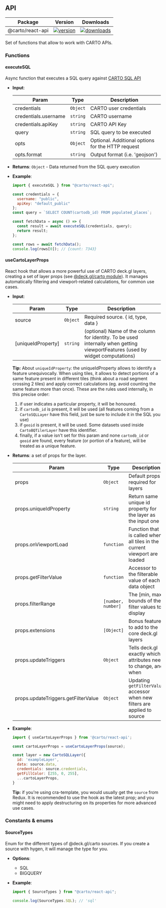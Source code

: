 ## API

| Package | Version | Downloads |
| ------- | ------- | --------- |
| @carto/react-api  | <a href="https://npmjs.org/package/@carto/react-api">  <img src="https://img.shields.io/npm/v/@carto/react-api.svg?style=flat-square" alt="version" /></a> | <a href="https://npmjs.org/package/@carto/react-api">  <img src="https://img.shields.io/npm/dt/@carto/react-api.svg?style=flat-square" alt="downloads" /></a>

Set of functions that allow to work with CARTO APIs.

### Functions

#### executeSQL

Async function that executes a SQL query against [CARTO SQL API](https://carto.com/developers/sql-api/)

- **Input**:

  | Param                         | Type                | Description                                                |
  | ----------------------------- | ------------------- | ---------------------------------------------------------- |
  | credentials                   | <code>Object</code> | CARTO user credentials                                     |
  | credentials.username          | <code>string</code> | CARTO username                                             |
  | credentials.apiKey            | <code>string</code> | CARTO API Key                                              |
  | query                         | <code>string</code> | SQL query to be executed                                   |
  | opts                          | <code>Object</code> | Optional. Additional options for the HTTP request          |
  | opts.format                   | <code>string</code> | Output format (i.e. 'geojson')                             |

- **Returns**: <code>Object</code> - Data returned from the SQL query execution

- **Example**:

  ```js
  import { executeSQL } from "@carto/react-api";

  const credentials = {
    username: "public",
    apiKey: "default_public"
  };
  const query = `SELECT COUNT(cartodb_id) FROM populated_places`;

  const fetchData = async () => {
    const result = await executeSQL(credentials, query);
    return result;
  };

  const rows = await fetchData();
  console.log(rows[0]); // {count: 7343}
  ```

#### useCartoLayerProps

React hook that allows a more powerful use of CARTO deck.gl layers, creating a set of layer props (see [@deck.gl/carto module](https://deck.gl/docs/api-reference/carto/overview)). It manages automatically filtering and viewport-related calculations, for common use cases.

- **Input**:

  | Param              | Type                | Description                                                                                                                   |
  | ------------------ | ------------------- | ----------------------------------------------------------------------------------------------------------------------------- |
  | source             | <code>Object</code> | Required source. { id, type, data }                                                                                           |
  | [uniqueIdProperty] | <code>string</code> | (optional) Name of the column for identity. To be used internally when getting viewportFeatures (used by widget computations) |

  **Tip:** About `uniqueIdProperty`: the uniqueIdProperty allows to identify a feature unequivocally. When using tiles, it allows to detect portions of a same feature present in different tiles (think about a road segment crossing 2 tiles) and apply correct calculations (eg. avoid counting the same feature more than once). These are the rules used internally, in this precise order:

  1. if user indicates a particular property, it will be honoured.
  2. if `cartodb_id` is present, it will be used (all features coming from a `CartoSQLLayer` have this field, just be sure to include it in the SQL you use)
  3. if `geoid` is present, it will be used. Some datasets used inside `CartoBQTilerLayer` have this identifier.
  4. finally, if a value isn't set for this param and none `cartodb_id` or `geoid` are found, every feature (or portion of a feature), will be treated as a unique feature.

- **Returns**: a set of props for the layer.

  | Param                               | Type                          | Description                                                               |
  | ----------------------------------- | ----------------------------- | ------------------------------------------------------------------------- |
  | props                               | <code>Object</code>           | Default props required for layers                                         |
  | props.uniqueIdProperty              | <code>string</code>           | Return same unique id property for the layer as the input one             |
  | props.onViewportLoad                | <code>function</code>         | Function that is called when all tiles in the current viewport are loaded |
  | props.getFilterValue                | <code>function</code>         | Accessor to the filterable value of each data object                      |
  | props.filterRange                   | <code>[number, number]</code> | The [min, max] bounds of the filter values to display                     |
  | props.extensions                    | <code>[Object]</code>         | Bonus features to add to the core deck.gl layers                          |
  | props.updateTriggers                | <code>Object</code>           | Tells deck.gl exactly which attributes need to change, and when           |
  | props.updateTriggers.getFilterValue | <code>Object</code>           | Updating `getFilterValue` accessor when new filters are applied to source |

- **Example**:

  ```js
  import { useCartoLayerProps } from '@carto/react-api';

  const cartoLayerProps = useCartoLayerProps(source);

  const layer = new CartoSQLLayer({
    id: 'exampleLayer',
    data: source.data,
    credentials: source.credentials,
    getFillColor: [255, 0, 255],
    ...cartoLayerProps,
  }
  ```

  **Tip:** if you're using cra-template, you would usually get the `source` from Redux. It is recommended to use the hook as the latest prop; and you might need to apply destructuring on its properties for more advanced use cases.

### Constants & enums

#### SourceTypes

Enum for the different types of @deck.gl/carto sources. If you create a source with hygen, it will manage the type for you.

- **Options**:

  - SQL
  - BIGQUERY

- **Example**:

  ```js
  import { SourceTypes } from "@carto/react-api";

  console.log(SourceTypes.SQL); // 'sql'
  ```
